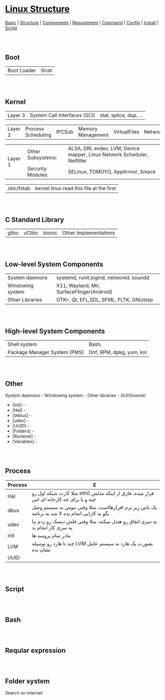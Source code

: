 <style>
.md1{margin-top: 75px;}
.md2{margin-top: 50px;}
.md3{margin-top: 25px;}
.tbl1 td#header{background-color: D1ECCF}
</style>

# [<span style="color:black;">Linux Structure</span>](Linux.md)
[Basic](Linux-Basic.md) | [Structure](Linux-Structure.md) | [Components](Linux-Components.md) | [Requirement](Linux-Requirement.md) | [Command](Linux-Command.md) | [Config](Linux-Config.md) | [Install](Linux-Install.md) | [Script](Linux-Script.md)
<div class="md1"></div>




## Boot
<table><tbody>
<tr><td rowspan="1"> Boot Loader </td><td rowspan="1"> Grub </td></tr>
</tbody>
</table>



<div class="md1"></div>

## Kernel
<table><tbody>
<tr>
<td rowspan="1">Layer 3</td>
<td rowspan="1">System Call Interfaces (SCI)</td>
<td>stat, splice, dup, ...</td>
</tr>
</tbody></table>
<table><tbody>
<tr>
<td rowspan="1">Layer 2</td>
<td rowspan="1">Process Scheduling</td>
<td rowspan="1">IPCSub</td>
<td rowspan="1">Memory Management</td>
<td rowspan="1">VirtualFiles</td>
<td rowspan="1">Network</td>
</tr>
</tbody></table>
<table><tbody>
<tr>
<td rowspan="2">Layer 1</td>
<td rowspan="1">Other Subsystems: </td>
<td rowspan="1">ALSA, DRI, evdev, LVM, Device mapper, Linux Network Scheduler, Netfilter</td>
</tr>
<tr>
<td rowspan="1">Security Modules</td>
<td rowspan="1"> SELinux, TOMOYO, AppArmor, Smack</td>
</tr>
</tbody></table>
<table><tbody>
<tr>
<td rowspan="1">/etc/fstab</td>
<td>kernel linux read this file at the first</td>
</tr>
</tbody></table>



<div class="md1"></div>

## C Standard Library
<table><tbody>
<tr>
<td rowspan="1">glibc</td>
<td rowspan="1">uClibc</td>
<td rowspan="1">bionic</td>
<td rowspan="1">Other Implementations</td>
</tr>
</tbody></table>
<div class="md2"></div>


<div class="md1"></div>

## Low-level System Components
<table><tbody>
<tr>
<td rowspan="1">System daemons</td>
<td rowspan="1">systemd, runit,logind, networkd, soundd</td>
</tr>
<tr>
<td rowspan="1">Windowing system</td>
<td rowspan="1">X11, Wayland, Mir, SurfaceFlinger(Android)</td>
</tr>
<tr>
<td rowspan="1">Other Libraries</td>
<td rowspan="1">GTK+, Qt, EFL,SDL, SFML, FLTK, GNUstep</td>
</tr>
</tbody></table>



<div class="md1"></div>

## High-level System Components
<table><tbody>
<tr><td rowspan="1">Shell system</td><td rowspan="1">Bash, </td></tr>
<tr><td rowspan="1">Package Manager System (PMS)</td><td rowspan="1">Dnf, RPM, dpkg, yum, knl</td></tr>
</tbody></table>



<div class="md1"></div>

## Other
System daemons - Windowing system - Other libraries - GUI(Gnome)
* [Init] - 
* [Hal] - 
* [debus] - 
* [udev] - 
* [UUID] - 
* [Folders] - 
* [Runlevel] - 
* [Variables] - 



<div class="md1"></div>

## Process
| Process | E |
| ------ | ------ |
| Hal | مثلا کارت شبکه اول رو eth0 قرار میده، فارق از اینکه مدلش چیه و یا برای چه کارخانه ای اس |
| dbus | یک باس زیر نرم افزارهااست، مثلا وقتی موس به سیستم وصل شد به برنامه X بگو یه کارایی انجام بده  |
| udev | یه سری اتفاق رو هندل میکنه، مثلا وقتی فلش دیسک رو زدم بیا یه سری کار انجام بد |
| init | مادر تمام پروسه ها |
| LVM | چند تا هارد رو بوسیله LVM بصورت یک هارد به سیستم عامل نشان بده |
| UUID |  |





<div class="md1"></div>

## Script


<div class="md1"></div>

## Bash


<div class="md1"></div>

## Reqular expression


<div class="md1"></div>

## Folder system
Search on internet
